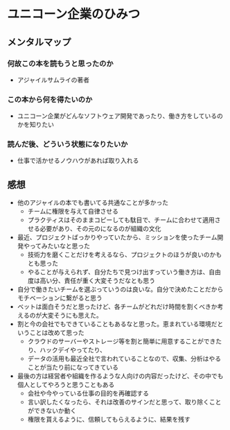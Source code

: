 # ユニコーン企業のひみつ

## メンタルマップ

### 何故この本を読もうと思ったのか

- アジャイルサムライの著者

### この本から何を得たいのか

- ユニコーン企業がどんなソフトウェア開発であったり、働き方をしているのかを知りたい

### 読んだ後、どういう状態になりたいか

- 仕事で活かせるノウハウがあれば取り入れる

## 感想

- 他のアジャイルの本でも書いてる共通なことが多かった
  - チームに権限を与えて自律させる
  - プラクティスはそのままコピーしても駄目で、チームに合わせて適用させる必要があり、その元のになるのが組織の文化
- 最近、プロジェクトばっかりやっていたから、ミッションを使ったチーム開発やってみたいなと思った
  - 技術力を磨くことだけを考えるなら、プロジェクトのほうが良いのかもとも思った
  - やることが与えられず、自分たちで見つけ出すっていう働き方は、自由度は高い分、責任が重く大変そうだなとも思う
- 自分で働きたいチームを選ぶっていうのは良いな。自分で決めたことだからモチベーションに繋がると思う
- ベットは面白そうだと思ったけど、各チームがどれだけ時間を割くべきか考えるのが大変そうにも思えた。
- 割と今の会社でもできていることもあるなと思った。恵まれている環境だということは改めて思った
  - クラウドのサーバーやストレージ等を割と簡単に用意することができたり、ハックデイやってたり、
  - データの活用も最近全社で言われていることなので、収集、分析はやることが当たり前になってきている
- 最後の方は経営者や組織を作るような人向けの内容だったけど、その中でも個人としてやろうと思うこともある
  - 会社や今やっている仕事の目的を再確認する
  - 言い訳したくなったら、それは改善のサインだと思って、取り除くことができないか動く
  - 権限を貰えるように、信頼してもらえるように、結果を残す
